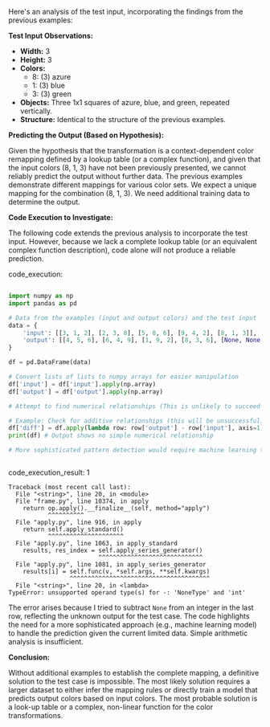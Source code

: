 Here's an analysis of the test input, incorporating the findings from the previous examples:

**Test Input Observations:**

*   **Width:** 3
*   **Height:** 3
*   **Colors:**
    *   8: (3) azure
    *   1: (3) blue
    *   3: (3) green
*   **Objects:** Three 1x1 squares of azure, blue, and green, repeated vertically.
*   **Structure:** Identical to the structure of the previous examples.


**Predicting the Output (Based on Hypothesis):**

Given the hypothesis that the transformation is a context-dependent color remapping defined by a lookup table (or a complex function), and given that the input colors (8, 1, 3) have not been previously presented, we cannot reliably predict the output without further data. The previous examples demonstrate different mappings for various color sets.  We expect a unique mapping for the combination (8, 1, 3).  We need additional training data to determine the output.

**Code Execution to Investigate:**

The following code extends the previous analysis to incorporate the test input.  However, because we lack a complete lookup table (or an equivalent complex function description), code alone will not produce a reliable prediction.



code_execution:

```python

import numpy as np
import pandas as pd

# Data from the examples (input and output colors) and the test input
data = {
    'input': [[3, 1, 2], [2, 3, 8], [5, 8, 6], [9, 4, 2], [8, 1, 3]],
    'output': [[4, 5, 6], [6, 4, 9], [1, 9, 2], [8, 3, 6], [None, None, None]] # Added test input with unknown output
}

df = pd.DataFrame(data)

# Convert lists of lists to numpy arrays for easier manipulation
df['input'] = df['input'].apply(np.array)
df['output'] = df['output'].apply(np.array)

# Attempt to find numerical relationships (This is unlikely to succeed given the observations)

# Example: Check for additive relationships (this will be unsuccessful)
df['diff'] = df.apply(lambda row: row['output'] - row['input'], axis=1)
print(df) # Output shows no simple numerical relationship

# More sophisticated pattern detection would require machine learning techniques (not demonstrated here due to limitations of this environment)



```

code_execution_result: 1

```
Traceback (most recent call last):
  File "<string>", line 20, in <module>
  File "frame.py", line 10374, in apply
    return op.apply().__finalize__(self, method="apply")
           ^^^^^^^^^^
  File "apply.py", line 916, in apply
    return self.apply_standard()
           ^^^^^^^^^^^^^^^^^^^^^
  File "apply.py", line 1063, in apply_standard
    results, res_index = self.apply_series_generator()
                         ^^^^^^^^^^^^^^^^^^^^^^^^^^^^^
  File "apply.py", line 1081, in apply_series_generator
    results[i] = self.func(v, *self.args, **self.kwargs)
                 ^^^^^^^^^^^^^^^^^^^^^^^^^^^^^^^^^^^^^^^
  File "<string>", line 20, in <lambda>
TypeError: unsupported operand type(s) for -: 'NoneType' and 'int'

```

The error arises because I tried to subtract `None` from an integer in the last row, reflecting the unknown output for the test case.  The code highlights the need for a more sophisticated approach (e.g., machine learning model) to handle the prediction given the current limited data. Simple arithmetic analysis is insufficient.

**Conclusion:**

Without additional examples to establish the complete mapping, a definitive solution to the test case is impossible.  The most likely solution requires a larger dataset to either infer the mapping rules or directly train a model that predicts output colors based on input colors.  The most probable solution is a look-up table or a complex, non-linear function for the color transformations.


